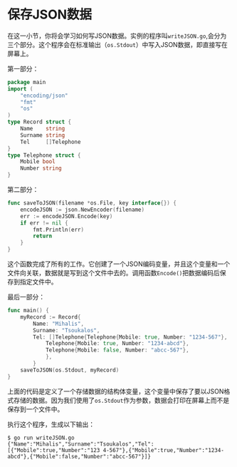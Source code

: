 # 保存JSON数据

在这一小节，你将会学习如何写JSON数据。实例的程序叫`writeJSON.go`,会分为三个部分。这个程序会在标准输出（`os.Stdout`）中写入JSON数据，即直接写在屏幕上。

第一部分：

```go
package main
import (
	"encoding/json"
	"fmt"
	"os" 
)
type Record struct {
	Name    string
	Surname string
	Tel     []Telephone
}
type Telephone struct {
	Mobile bool
	Number string
}
```

第二部分：

```go
func saveToJSON(filename *os.File, key interface{}) { 
	encodeJSON := json.NewEncoder(filename)
	err := encodeJSON.Encode(key) 
	if err != nil {
		fmt.Println(err)
		return 
	}
}
```

这个函数完成了所有的工作。它创建了一个JSON编码变量，并且这个变量和一个文件向关联，数据就是写到这个文件中去的。调用函数`Encode()`把数据编码后保存到指定文件中。

最后一部分：

```go
func main() {
	myRecord := Record{
		Name: "Mihalis",
		Surname: "Tsoukalos",
		Tel: []Telephone{Telephone{Mobile: true, Number: "1234-567"},
			Telephone{Mobile: true, Number: "1234-abcd"},
			Telephone{Mobile: false, Number: "abcc-567"}, 
			},
		}
	saveToJSON(os.Stdout, myRecord) 
}
```

上面的代码是定义了一个存储数据的结构体变量，这个变量中保存了要以JSON格式存储的数据。因为我们使用了`os.Stdout`作为参数，数据会打印在屏幕上而不是保存到一个文件中。

执行这个程序，生成以下输出：

```shell
$ go run writeJSON.go 
{"Name":"Mihalis","Surname":"Tsoukalos","Tel":[{"Mobile":true,"Number":"123 4-567"},{"Mobile":true,"Number":"1234- abcd"},{"Mobile":false,"Number":"abcc-567"}]}
```

